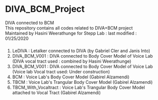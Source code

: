 # DIVA_BCM_Project
DIVA connected to BCM <br/>
This repository contains all codes related to DIVA+BCM project <br/>
Maintained by Hasini Weerathunge for Stepp Lab : last modified : 01/25/2020 <br/>
###
1) LeDIVA : Letalker connected to DIVA (by Gabriel Cler and Janis Into)
2) DIVA_BCM_V001 : DIVA connected to Body Cover Model of Voice Lab (DIVA vocal tract used : combined by Hasini Weerathunge)
3) DIVA_BCM_V001 : DIVA connected to Body Cover Model of Voice Lab (Voice lab Vocal tract used: Under construction)
4) BCM : Voice Lab's Body Cover Model (Gabirel Alzamendi)
5) TBCM : Voice Lab's Trangular Body Cover Model (Gabirel Alzamendi)
6) TBCM_With_Vocaltract : Voice Lab's Trangular Body Cover Model attached to Vocal Tract (Gabirel Alzamendi)

